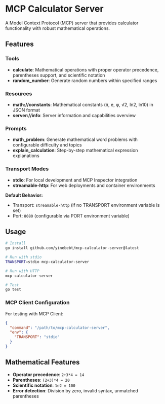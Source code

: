 # MCP Calculator Server

A Model Context Protocol (MCP) server that provides calculator functionality with robust mathematical operations.

## Features

### Tools
- **calculate**: Mathematical operations with proper operator precedence, parentheses support, and scientific notation
- **random_number**: Generate random numbers within specified ranges

### Resources
- **math://constants**: Mathematical constants (π, e, φ, √2, ln2, ln10) in JSON format
- **server://info**: Server information and capabilities overview

### Prompts
- **math_problem**: Generate mathematical word problems with configurable difficulty and topics
- **explain_calculation**: Step-by-step mathematical expression explanations

### Transport Modes
- **stdio**: For local development and MCP Inspector integration
- **streamable-http**: For web deployments and container environments

**Default Behavior:**
- Transport: `streamable-http` (if no TRANSPORT environment variable is set)
- Port: `8080` (configurable via PORT environment variable)

## Usage

```bash
# Install
go install github.com/yinebebt/mcp-calculator-server@latest

# Run with stdio
TRANSPORT=stdio mcp-calculator-server

# Run with HTTP
mcp-calculator-server

# Test
go test
```

### MCP Client Configuration
For testing with MCP Client:

```json
{
  "command": "/path/to/mcp-calculator-server",
  "env": {
    "TRANSPORT": "stdio"
  }
}
```

## Mathematical Features

- **Operator precedence**: `2+3*4 = 14`
- **Parentheses**: `(2+3)*4 = 20`
- **Scientific notation**: `1e2 = 100`
- **Error detection**: Division by zero, invalid syntax, unmatched parentheses